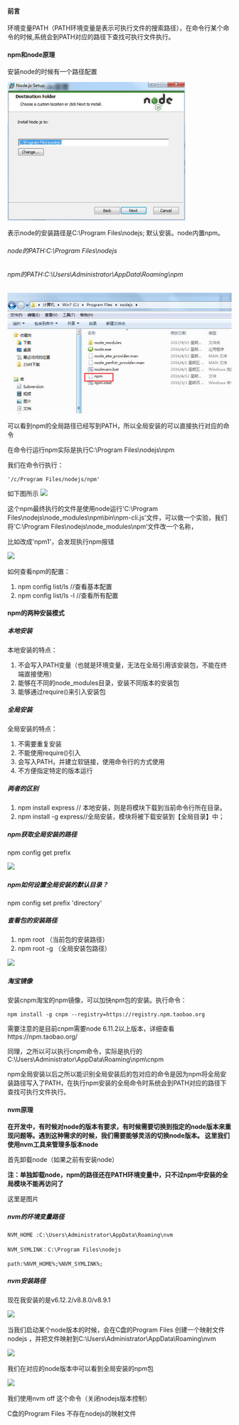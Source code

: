 #### 前言
环境变量PATH（PATH环境变量是表示可执行文件的搜索路径），在命令行某个命令的时候,系统会到PATH对应的路径下查找可执行文件执行。
#### npm和node原理
安装node的时候有一个路径配置

![](https://github.com/IFWEB/wiki/blob/master/node/img/nodeandnvm/1.png)

表示node的安装路径是C:\Program Files\nodejs; 默认安装。node内置npm。
###### node的PATH:C:\Program Files\nodejs
###### npm的PATH:C:\Users\Administrator\AppData\Roaming\npm

![](https://github.com/IFWEB/wiki/blob/master/node/img/nodeandnvm/2.png)

可以看到npm的全局路径已经写到PATH，所以全局安装的可以直接执行对应的命令

在命令行运行npm实际是执行C:\Program Files\nodejs\npm 

我们在命令行执行：

    '/c/Program Files/nodejs/npm'

如下图所示
![](https://github.com/IFWEB/wiki/tree/master/node/img/nodeandnvm/3.png)

这个npm最终执行的文件是使用node运行'C:\Program Files\nodejs\node_modules\npm\bin\npm-cli.js'文件，可以做一个实验，我们将'C:\Program Files\nodejs\node_modules\npm‘文件改一个名称，

比如改成'npm1'，会发现执行npm报错 

![](https://github.com/IFWEB/wiki/tree/master/node/img/nodeandnvm/4.png)

如何查看npm的配置：

1. npm config list/ls //查看基本配置
2. npm config list/ls -l //查看所有配置


#### npm的两种安装模式

##### 本地安装
本地安装的特点：

1. 不会写入PATH变量（也就是环境变量，无法在全局引用该安装包，不能在终端直接使用）
2. 能够在不同的node_modules目录，安装不同版本的安装包 
3. 能够通过require()来引入安装包

##### 全局安装
全局安装的特点：

1. 不需要重复安装
2. 不能使用require()引入
3. 会写入PATH，并建立软链接，使用命令行的方式使用 
4. 不方便指定特定的版本运行

##### 两者的区别
1. npm install express // 本地安装，则是将模块下载到当前命令行所在目录。 
2. npm install -g express//全局安装，模块将被下载安装到【全局目录】中；

##### npm获取全局安装的路径
npm config get prefix

![](https://github.com/IFWEB/wiki/tree/master/node/img/nodeandnvm/5.png)

##### npm如何设置全局安装的默认目录？
npm config set prefix 'directory'

##### 查看包的安装路径
1. npm root （当前包的安装路径）
2. npm root -g （全局安装包路径）

![](https://github.com/IFWEB/wiki/tree/master/node/img/nodeandnvm/6.png)

##### 淘宝镜像
安装cnpm淘宝的npm镜像，可以加快npm包的安装。执行命令：
```
npm install -g cnpm --registry=https://registry.npm.taobao.org
```
需要注意的是目前cnpm需要node 6.11.2以上版本，详细查看https://npm.taobao.org/

同理，之所以可以执行cnpm命令，实际是执行的C:\Users\Administrator\AppData\Roaming\npm\cnpm

npm全局安装以后之所以能识别全局安装后的包对应的命令是因为npm将全局安装路径写入了PATH，在执行npm安装的全局命令时系统会到PATH对应的路径下查找可执行文件执行。

#### nvm原理

**在开发中，有时候对node的版本有要求，有时候需要切换到指定的node版本来重现问题等。遇到这种需求的时候，我们需要能够灵活的切换node版本。
这里我们使用nvm工具来管理多版本node**

首先卸载node（如果之前有安装node）

**注：单独卸载node，npm的路径还在PATH环境变量中，只不过npm中安装的全局模块不能再访问了**

这里是图片

##### nvm的环境变量路径

    NVM_HOME :C:\Users\Administrator\AppData\Roaming\nvm

	NVM_SYMLINK：C:\Program Files\nodejs
	
	path:%NVM_HOME%;%NVM_SYMLINK%;

##### nvm安装路径

现在我安装的是v6.12.2/v8.8.0/v8.9.1


![](https://github.com/IFWEB/wiki/tree/master/node/img/nodeandnvm/7.png)

当我们启动某个node版本的时候，会在C盘的Program Files 创建一个映射文件nodejs
，并把文件映射到C:\Users\Administrator\AppData\Roaming\nvm

![](https://github.com/IFWEB/wiki/tree/master/node/img/nodeandnvm/8.png)

我们在对应的node版本中可以看到全局安装的npm包

![](https://github.com/IFWEB/wiki/tree/master/node/img/nodeandnvm/9.png)

我们使用nvm off 这个命令（关闭nodejs版本控制） 

C盘的Program Files 不存在nodejs的映射文件
